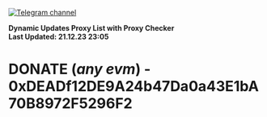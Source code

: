 [![Telegram channel](https://img.shields.io/endpoint?url=https://runkit.io/damiankrawczyk/telegram-badge/branches/master?url=https://t.me/n4z4v0d)](https://t.me/n4z4v0d) 

**Dynamic Updates Proxy List with Proxy Checker**  
**Last Updated: 21.12.23 23:05**

# DONATE (_any evm_) - 0xDEADf12DE9A24b47Da0a43E1bA70B8972F5296F2
